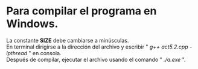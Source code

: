 # Para compilar el programa en Windows.

La constante **SIZE** debe cambiarse a minúsculas.   
En terminal dirigirse a la dirección del archivo y escribir " *g++ act5.2.cpp -lpthread* " en consola.   
Después de compilar, ejecutar el archivo usando el comando " *./a.exe* ".